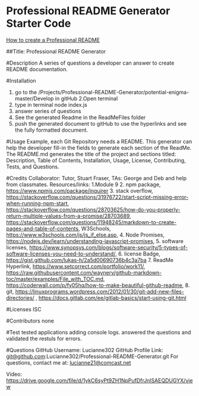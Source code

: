 # Professional README Generator Starter Code

[How to create a Professional README](./readme-guide.md)

##Title: Professional README Generator

#Description
A series of questions a developer can answer to create README documentation.

#Installation

1. go to the /Projects/Professional-README-Generator/potential-enigma-master/Develop in gitHub 
2.Open terminal 
3. type in terminal node index.js 
4. answer series of questions 
5. See the generated Readme in the ReadMeFiles folder 
6. push the generated document to gitHub to use the hyperlinks and see the fully formatted document.

#Usage
Example, each Git Repository needs a README. This generator can help the developer fill-in the fields to generate each section of the ReadMe. The README.md generates the title of the project and sections titled: Description, Table of Contents, Installation, Usage, License, Contributing, Tests, and Questions.

#Credits
Collaborator: Tutor, Stuart Fraser, TAs: George and Deb and help from classmates. Resources/links: 
1.Module 9 
2. npm package, https://www.npmjs.com/package/inquirer 
3. stack overflow, https://stackoverflow.com/questions/31976722/start-script-missing-error-when-running-npm-start, https://stackoverflow.com/questions/28703625/how-do-you-properly-return-multiple-values-from-a-promise/28703689, https://stackoverflow.com/questions/11948245/markdown-to-create-pages-and-table-of-contents, W3Schools, https://www.w3schools.com/js/js_if_else.asp, 
4. Node Promises, https://nodejs.dev/learn/understanding-javascript-promises, 
5. software licenses, https://www.synopsys.com/blogs/software-security/5-types-of-software-licenses-you-need-to-understand/, 
6. license Badge, https://gist.github.com/lukas-h/2a5d00690736b4c3a7ba 
7. ReadMe Hyperlink, https://www.setcorrect.com/portfolio/work11/, https://raw.githubusercontent.com/waynerv/github-markdown-toc/master/examples/File_with_TOC.md, https://coderwall.com/p/fy05hq/how-to-make-beautiful-github-readme, 
8. git, https://linuxprograms.wordpress.com/2012/01/30/git-add-new-files-directories/ , https://docs.gitlab.com/ee/gitlab-basics/start-using-git.html

#Licenses
ISC

#Contributors
none

#Test
tested applications adding console logs. answered the questions and validated the restuls for errors.

#Questions
GitHub Username: Lucianne302
GitHub Profile Link: git@github.com:Lucianne302/Professional-README-Generator.git
For questions, contact me at: lucianne21@comcast.net

Video: https://drive.google.com/file/d/1ykC6syPt9ZH1NpPufDfrJnlSAEQDUGYX/view 